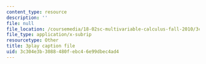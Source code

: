 ```yaml
---
content_type: resource
description: ''
file: null
file_location: /coursemedia/18-02sc-multivariable-calculus-fall-2010/3c304e3b3088480febc46e99dbec4ad4_jAwWnppdcBE.srt
file_type: application/x-subrip
resourcetype: Other
title: 3play caption file
uid: 3c304e3b-3088-480f-ebc4-6e99dbec4ad4
---
```

